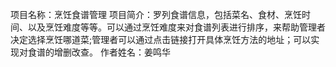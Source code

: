项目名称：烹饪食谱管理
项目简介：罗列食谱信息，包括菜名、食材、烹饪时间、以及烹饪难度等等。可以通过烹饪难度来对食谱列表进行排序，来帮助管理者决定选择烹饪哪道菜;管理者可以通过点击链接打开具体烹饪方法的地址；可以实现对食谱的增删改查。
作者姓名：姜鸣华